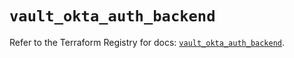 # `vault_okta_auth_backend`

Refer to the Terraform Registry for docs: [`vault_okta_auth_backend`](https://registry.terraform.io/providers/hashicorp/vault/4.6.0/docs/resources/okta_auth_backend).
